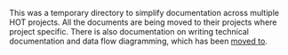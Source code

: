 This was a temporary directory to simplify documentation across multiple HOT projects. All
the documents are being moved to their projects where project specific. There is also
documentation on writing technical documentation and data flow diagramming, which has been
[moved to](https://docs.hotosm.org/techdoc/).

